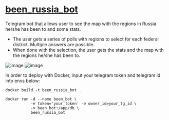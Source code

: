 # [been_russia_bot](https://t.me/been_regions_russia_bot)
Telegram bot that allows user to see the map with the regions in Russia he/she has been to and some stats.

* The user gets a series of polls with regions to select for each federal district. Multiple answers are possible.  
* When done with the selection, the user gets the stats and the map with the regions he/she has been to.


![image](https://user-images.githubusercontent.com/104202715/204247374-2c6d4ede-295f-4a29-a687-9adcfc3f4539.png)
![image](https://user-images.githubusercontent.com/104202715/204247921-32c26647-3721-4f97-ba30-233d4725a5c8.png)

In order to deploy with Docker, input your telegram token and telegram id into envs below:
```
docker build -t been_russia_bot .

docker run -d --name been_bot \ 
           -e token='your_token' -e owner_id=your_tg_id \
           -v been_bot:/app/db \
           been_russia_bot
```
